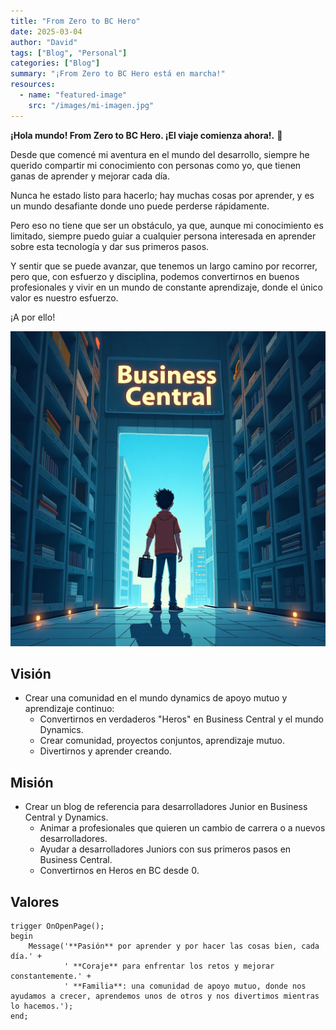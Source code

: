 ```yaml
---
title: "From Zero to BC Hero"
date: 2025-03-04
author: "David"
tags: ["Blog", "Personal"]
categories: ["Blog"]
summary: "¡From Zero to BC Hero está en marcha!"
resources:
  - name: "featured-image"
    src: "/images/mi-imagen.jpg"  
---
```


**¡Hola mundo! From Zero to BC Hero. ¡El viaje comienza ahora!.** 🚀

Desde que comencé mi aventura en el mundo del desarrollo, siempre he querido compartir mi conocimiento con personas como yo, que tienen ganas de aprender y mejorar cada día.

Nunca he estado listo para hacerlo; hay muchas cosas por aprender, y es un mundo desafiante donde uno puede perderse rápidamente. 

Pero eso no tiene que ser un obstáculo, ya que, aunque mi conocimiento es limitado, siempre puedo guiar a cualquier persona interesada en aprender sobre esta tecnología y dar sus primeros pasos. 

Y sentir que se puede avanzar, que tenemos un largo camino por recorrer, pero que, con esfuerzo y disciplina, podemos convertirnos en buenos profesionales y vivir en un mundo de constante aprendizaje, donde el único valor es nuestro esfuerzo.

¡A por ello!

![Descripción de la imagen](images/mi-imagen.jpg)

## Visión
- Crear una comunidad en el mundo dynamics de apoyo mutuo y aprendizaje continuo:
  - Convertirnos en verdaderos "Heros" en Business Central y el mundo Dynamics.
  - Crear comunidad, proyectos conjuntos, aprendizaje mutuo.
  - Divertirnos y aprender creando.

## Misión
- Crear un blog de referencia para desarrolladores Junior en Business Central y Dynamics.
  - Animar a profesionales que quieren un cambio de carrera o a nuevos desarrolladores.
  - Ayudar a desarrolladores Juniors con sus primeros pasos en Business Central.
  - Convertirnos en Heros en BC desde 0.

## Valores
```al
trigger OnOpenPage();
begin
    Message('**Pasión** por aprender y por hacer las cosas bien, cada día.' + 
            ' **Coraje** para enfrentar los retos y mejorar constantemente.' +
            ' **Familia**: una comunidad de apoyo mutuo, donde nos ayudamos a crecer, aprendemos unos de otros y nos divertimos mientras lo hacemos.');
end;
 ```

